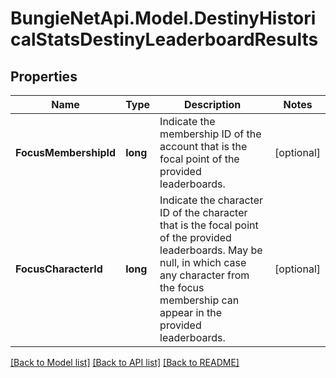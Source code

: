 
# BungieNetApi.Model.DestinyHistoricalStatsDestinyLeaderboardResults

## Properties

Name | Type | Description | Notes
------------ | ------------- | ------------- | -------------
**FocusMembershipId** | **long** | Indicate the membership ID of the account that is the focal point of the provided leaderboards. | [optional] 
**FocusCharacterId** | **long** | Indicate the character ID of the character that is the focal point of the provided leaderboards. May be null, in which case any character from the focus membership can appear in the provided leaderboards. | [optional] 

[[Back to Model list]](../README.md#documentation-for-models)
[[Back to API list]](../README.md#documentation-for-api-endpoints)
[[Back to README]](../README.md)

